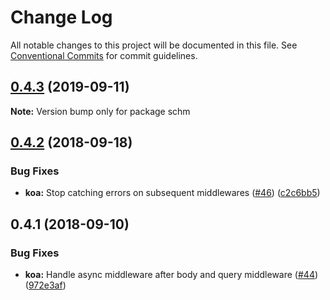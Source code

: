 # Change Log

All notable changes to this project will be documented in this file.
See [Conventional Commits](https://conventionalcommits.org) for commit guidelines.

<a name="0.4.3"></a>
## [0.4.3](https://github.com/sheminusminus/schm/compare/v0.4.2...v0.4.3) (2019-09-11)

**Note:** Version bump only for package schm





<a name="0.4.2"></a>
## [0.4.2](https://github.com/diegohaz/schm/compare/v0.4.1...v0.4.2) (2018-09-18)


### Bug Fixes

* **koa:** Stop catching errors on subsequent middlewares ([#46](https://github.com/diegohaz/schm/issues/46)) ([c2c6bb5](https://github.com/diegohaz/schm/commit/c2c6bb5))





<a name="0.4.1"></a>
## 0.4.1 (2018-09-10)


### Bug Fixes

* **koa:** Handle async middleware after body and query middleware ([#44](https://github.com/diegohaz/schm/issues/44)) ([972e3af](https://github.com/diegohaz/schm/commit/972e3af))
